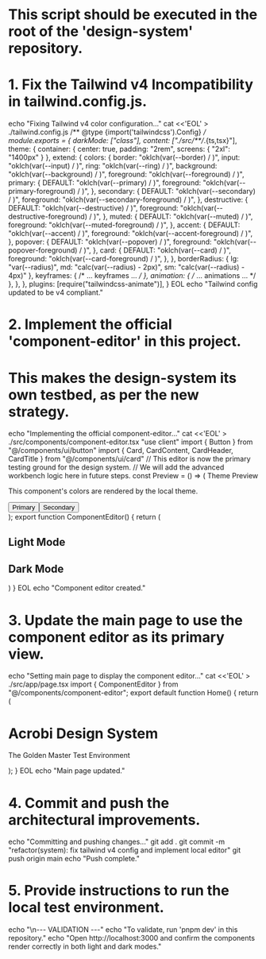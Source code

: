 # This script should be executed in the root of the 'design-system' repository.

# 1. Fix the Tailwind v4 Incompatibility in tailwind.config.js.
echo "Fixing Tailwind v4 color configuration..."
cat <<'EOL' > ./tailwind.config.js
/** @type {import('tailwindcss').Config} */
module.exports = {
  darkMode: ["class"],
  content: ["./src/**/*.{ts,tsx}"],
  theme: {
    container: { center: true, padding: "2rem", screens: { "2xl": "1400px" } },
    extend: {
      colors: {
        border: "oklch(var(--border) / <alpha-value>)",
        input: "oklch(var(--input) / <alpha-value>)",
        ring: "oklch(var(--ring) / <alpha-value>)",
        background: "oklch(var(--background) / <alpha-value>)",
        foreground: "oklch(var(--foreground) / <alpha-value>)",
        primary: {
          DEFAULT: "oklch(var(--primary) / <alpha-value>)",
          foreground: "oklch(var(--primary-foreground) / <alpha-value>)",
        },
        secondary: {
          DEFAULT: "oklch(var(--secondary) / <alpha-value>)",
          foreground: "oklch(var(--secondary-foreground) / <alpha-value>)",
        },
        destructive: {
          DEFAULT: "oklch(var(--destructive) / <alpha-value>)",
          foreground: "oklch(var(--destructive-foreground) / <alpha-value>)",
        },
        muted: {
          DEFAULT: "oklch(var(--muted) / <alpha-value>)",
          foreground: "oklch(var(--muted-foreground) / <alpha-value>)",
        },
        accent: {
          DEFAULT: "oklch(var(--accent) / <alpha-value>)",
          foreground: "oklch(var(--accent-foreground) / <alpha-value>)",
        },
        popover: {
          DEFAULT: "oklch(var(--popover) / <alpha-value>)",
          foreground: "oklch(var(--popover-foreground) / <alpha-value>)",
        },
        card: {
          DEFAULT: "oklch(var(--card) / <alpha-value>)",
          foreground: "oklch(var(--card-foreground) / <alpha-value>)",
        },
      },
      borderRadius: { lg: "var(--radius)", md: "calc(var(--radius) - 2px)", sm: "calc(var(--radius) - 4px)" },
      keyframes: { /* ... keyframes ... */ },
      animation: { /* ... animations ... */ },
    },
  },
  plugins: [require("tailwindcss-animate")],
}
EOL
echo "Tailwind config updated to be v4 compliant."

# 2. Implement the official 'component-editor' in this project.
# This makes the design-system its own testbed, as per the new strategy.
echo "Implementing the official component-editor..."
cat <<'EOL' > ./src/components/component-editor.tsx
"use client"
import { Button } from "@/components/ui/button"
import { Card, CardContent, CardHeader, CardTitle } from "@/components/ui/card"
// This editor is now the primary testing ground for the design system.
// We will add the advanced workbench logic here in future steps.
const Preview = () => (
    <Card>
        <CardHeader><CardTitle>Theme Preview</CardTitle></CardHeader>
        <CardContent><p>This component's colors are rendered by the local theme.</p>
        <div className="flex gap-4 mt-4"><Button>Primary</Button><Button variant="secondary">Secondary</Button></div></CardContent>
    </Card>
);
export function ComponentEditor() {
  return (
    <div className="space-y-8">
      <div>
        <h2 className="text-2xl font-semibold mb-4">Light Mode</h2>
        <div className="p-4 border rounded-md"><Preview /></div>
      </div>
      <div className="dark p-8 rounded-lg bg-background border">
        <h2 className="text-2xl font-semibold mb-4 text-foreground">Dark Mode</h2>
        <Preview />
      </div>
    </div>
  )
}
EOL
echo "Component editor created."

# 3. Update the main page to use the component editor as its primary view.
echo "Setting main page to display the component editor..."
cat <<'EOL' > ./src/app/page.tsx
import { ComponentEditor } from "@/components/component-editor";
export default function Home() {
  return (
    <main className="p-4 sm:p-8 md:p-12">
      <div className="text-center mb-12">
        <h1 className="text-4xl font-bold">Acrobi Design System</h1>
        <p className="text-muted-foreground mt-2">The Golden Master Test Environment</p>
      </div>
      <ComponentEditor />
    </main>
  );
}
EOL
echo "Main page updated."

# 4. Commit and push the architectural improvements.
echo "Committing and pushing changes..."
git add .
git commit -m "refactor(system): fix tailwind v4 config and implement local editor"
git push origin main
echo "Push complete."

# 5. Provide instructions to run the local test environment.
echo "\n--- VALIDATION ---"
echo "To validate, run 'pnpm dev' in this repository."
echo "Open http://localhost:3000 and confirm the components render correctly in both light and dark modes."